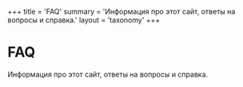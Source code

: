 +++
title = 'FAQ'
summary = 'Информация про этот сайт, ответы на вопросы и справка.'
layout = 'taxonomy'
+++
# FAQ

Информация про этот сайт, ответы на вопросы и справка.
